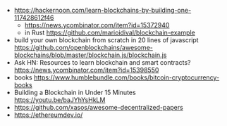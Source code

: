 - https://hackernoon.com/learn-blockchains-by-building-one-117428612f46
  - https://news.ycombinator.com/item?id=15372940
  - in Rust https://github.com/marioidival/blockchain-example
- build your own blockchain from scratch in 20 lines of javascript https://github.com/openblockchains/awesome-blockchains/blob/master/blockchain.js/blockchain.js
- Ask HN: Resources to learn blockchain and smart contracts? https://news.ycombinator.com/item?id=15398550
- books https://www.humblebundle.com/books/bitcoin-cryptocurrency-books
- Building a Blockchain in Under 15 Minutes https://youtu.be/baJYhYsHkLM
- https://github.com/xasos/awesome-decentralized-papers
- https://ethereumdev.io/
